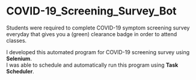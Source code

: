 # COVID-19_Screening_Survey_Bot

Students were required to complete COVID-19 symptom screening survey everyday that gives you a (green) clearance badge in order to attend classes.

I developed this automated program for COVID-19 screening survey using **Selenium**.  
I was able to schedule and automatically run this program using **Task Scheduler**.
